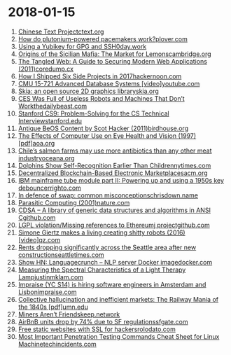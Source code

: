 # 2018-01-15
1. [Chinese Text Projectctext.org](http://ctext.org)
2. [How do plutonium-powered pacemakers work?plover.com](https://blog.plover.com/tech/seebeck-effect.html)
3. [Using a Yubikey for GPG and SSH0day.work](https://0day.work/using-a-yubikey-for-gpg-and-ssh/)
4. [Origins of the Sicilian Mafia: The Market for Lemonscambridge.org](https://www.cambridge.org/core/journals/journal-of-economic-history/article/origins-of-the-sicilian-mafia-the-market-for-lemons/52B18A611BD8AE26B4FDE3814A4239F1)
5. [The Tangled Web: A Guide to Securing Modern Web Applications (2011)coredump.cx](http://lcamtuf.coredump.cx/tangled/)
6. [How I Shipped Six Side Projects in 2017hackernoon.com](https://hackernoon.com/how-i-shipped-six-side-projects-in-2017-3dde6c77adbb)
7. [CMU 15-721 Advanced Database Systems [video]youtube.com](https://www.youtube.com/playlist?list=PLSE8ODhjZXjYgTIlqf4Dy9KQpQ7kn1Tl0)
8. [Skia: an open source 2D graphics libraryskia.org](https://skia.org/)
9. [CES Was Full of Useless Robots and Machines That Don’t Workthedailybeast.com](https://www.thedailybeast.com/ces-was-full-of-useless-robots-and-machines-that-dont-work)
10. [Stanford CS9: Problem-Solving for the CS Technical Interviewstanford.edu](https://web.stanford.edu/class/cs9/)
11. [Antique BeOS Content by Scot Hacker (2011)birdhouse.org](http://birdhouse.org/beos/byte/)
12. [The Effects of Computer Use on Eye Health and Vision (1997) [pdf]aoa.org](https://www.aoa.org/Documents/optometrists/effects-of-computer-use.pdf)
13. [Chile’s salmon farms may use more antibiotics than any other meat industryoceana.org](http://oceana.org/blog/chile%E2%80%99s-salmon-farms-may-use-more-antibiotics-any-other-meat-industry-%E2%80%99s-big-problem)
14. [Dolphins Show Self-Recognition Earlier Than Childrennytimes.com](https://www.nytimes.com/2018/01/10/science/dolphins-self-recognition.html)
15. [Decentralized Blockchain-Based Electronic Marketplacesacm.org](https://cacm.acm.org/magazines/2018/1/223888-decentralized-blockchain-based-electronic-marketplaces/fulltext)
16. [IBM mainframe tube module part II: Powering up and using a 1950s key debouncerrighto.com](http://www.righto.com/2018/01/ibm-mainframe-tube-module-part-ii.html)
17. [In defence of swap: common misconceptionschrisdown.name](https://chrisdown.name/2018/01/02/in-defence-of-swap.html)
18. [Parasitic Computing (2001)nature.com](https://www.nature.com/articles/35091039)
19. [CDSA – A library of generic data structures and algorithms in ANSI Cgithub.com](https://github.com/MichaelJWelsh/cdsa)
20. [LGPL violation/Missing references to Ethereumj projectgithub.com](https://github.com/tronprotocol/java-tron/issues/25)
21. [Simone Giertz makes a living creating shitty robots (2016) [video]qz.com](https://qz.com/695832/this-robotics-hobbyist-makes-a-living-creating-shitty-robots/)
22. [Rents dropping significantly across the Seattle area after new constructionseattletimes.com](https://www.seattletimes.com/business/real-estate/seattle-area-rents-drop-significantly-for-first-time-this-decade-as-new-apartments-sit-empty/)
23. [Show HN: Languagecrunch – NLP server Docker imagedocker.com](https://hub.docker.com/r/artpar/languagecrunch/)
24. [Measuring the Spectral Characteristics of a Light Therapy Lampjustinmklam.com](http://justinmklam.com/posts/2018/01/sad-lamp/)
25. [Impraise (YC S14) is hiring software engineers in Amsterdam and Lisbonimpraise.com](http://jobs.impraise.com)
26. [Collective hallucination and inefficient markets: The Railway Mania of the 1840s [pdf]umn.edu](http://www.dtc.umn.edu/~odlyzko/doc/hallucinations.pdf)
27. [Miners Aren’t Friendskeep.network](https://blog.keep.network/miners-arent-your-friends-cde9b6e0e9ac)
28. [AirBnB units drop by 74% due to SF regulationssfgate.com](http://m.sfgate.com/business/article/Airbnb-loses-thousands-of-hosts-in-SF-as-12496624.php?t=1be8549d57)
29. [Free static websites with SSL for hackersrolodato.com](https://rolodato.com/2018/01/14/static-websites-for-hackers.html)
30. [Most Important Penetration Testing Commands Cheat Sheet for Linux Machinetechincidents.com](https://techincidents.com/important-penetration-testing-cheat-sheet/)